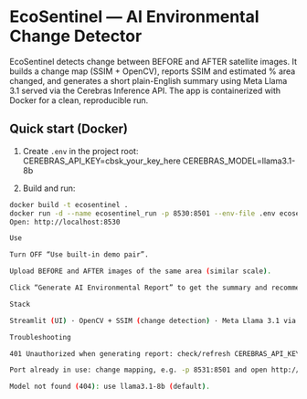 # EcoSentinel — AI Environmental Change Detector

EcoSentinel detects change between BEFORE and AFTER satellite images. It builds a change map (SSIM + OpenCV), reports SSIM and estimated % area changed, and generates a short plain-English summary using Meta Llama 3.1 served via the Cerebras Inference API. The app is containerized with Docker for a clean, reproducible run.

## Quick start (Docker)
1) Create `.env` in the project root:
CEREBRAS_API_KEY=cbsk_your_key_here
CEREBRAS_MODEL=llama3.1-8b

2) Build and run:
```bash
docker build -t ecosentinel .
docker run -d --name ecosentinel_run -p 8530:8501 --env-file .env ecosentinel
Open: http://localhost:8530

Use

Turn OFF “Use built-in demo pair”.

Upload BEFORE and AFTER images of the same area (similar scale).

Click “Generate AI Environmental Report” to get the summary and recommendations.

Stack

Streamlit (UI) · OpenCV + SSIM (change detection) · Meta Llama 3.1 via Cerebras (report) · Docker (packaging)

Troubleshooting

401 Unauthorized when generating report: check/refresh CEREBRAS_API_KEY and ensure .env is loaded.

Port already in use: change mapping, e.g. -p 8531:8501 and open http://localhost:8531.

Model not found (404): use llama3.1-8b (default).
